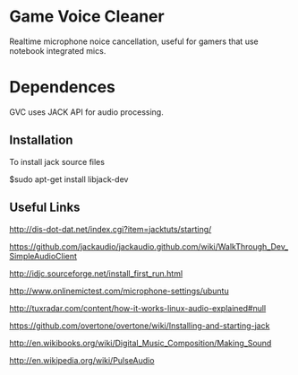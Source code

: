 Game Voice Cleaner
==================

Realtime microphone noice cancellation, useful for gamers that use notebook integrated mics.

Dependences
===========

GVC uses JACK API for audio processing.

Installation
------------

To install jack source files

$sudo apt-get install libjack-dev

Useful Links
------------

http://dis-dot-dat.net/index.cgi?item=jacktuts/starting/

https://github.com/jackaudio/jackaudio.github.com/wiki/WalkThrough_Dev_SimpleAudioClient

http://idjc.sourceforge.net/install_first_run.html

http://www.onlinemictest.com/microphone-settings/ubuntu

http://tuxradar.com/content/how-it-works-linux-audio-explained#null

https://github.com/overtone/overtone/wiki/Installing-and-starting-jack

http://en.wikibooks.org/wiki/Digital_Music_Composition/Making_Sound

http://en.wikipedia.org/wiki/PulseAudio
